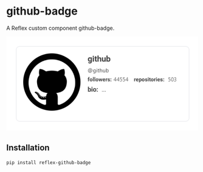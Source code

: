 # github-badge

A Reflex custom component github-badge.

![github_badge](image.png)

## Installation

```bash
pip install reflex-github-badge
```